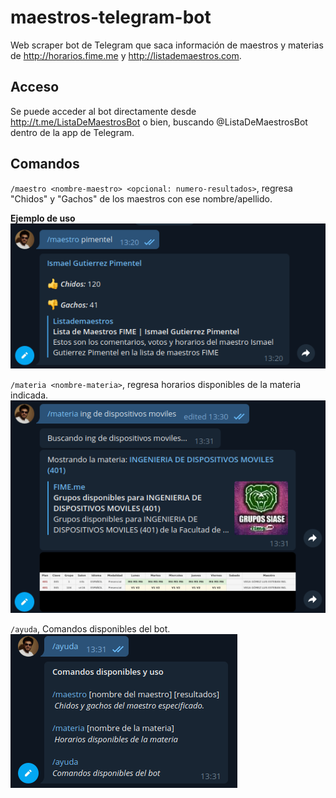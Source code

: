 # maestros-telegram-bot
Web scraper bot de Telegram que saca información de maestros y materias de http://horarios.fime.me y http://listademaestros.com.

## Acceso
Se puede acceder al bot directamente desde http://t.me/ListaDeMaestrosBot o bien, buscando @ListaDeMaestrosBot dentro de la app de Telegram.

## Comandos
`/maestro <nombre-maestro> <opcional: numero-resultados>`, regresa "Chidos" y "Gachos" de los maestros con ese nombre/apellido.

**Ejemplo de uso**
![Ejemplo maestro](examples/ejemplo1.png)

`/materia <nombre-materia>`, regresa horarios disponibles de la materia indicada.
![Ejemplo materia](examples/ejemplo2.png)


`/ayuda`, Comandos disponibles del bot.
![Ejemplo maestro](examples/ejemplo3.png)